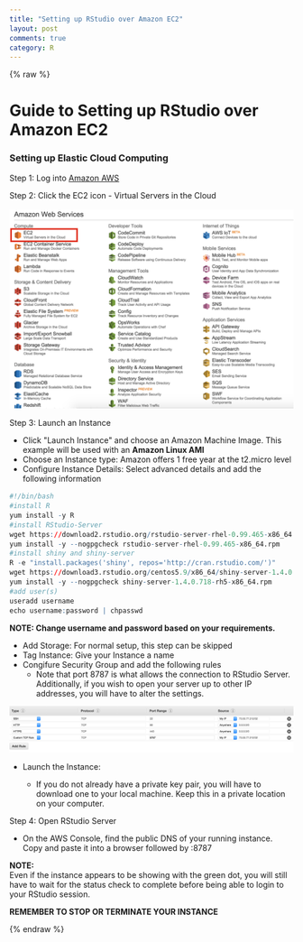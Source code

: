 ```yaml
---
title: "Setting up RStudio over Amazon EC2"
layout: post
comments: true
category: R
---
```


{% raw %}

# Guide to Setting up RStudio over Amazon EC2 #

### Setting up Elastic Cloud Computing ###

Step 1: Log into [Amazon AWS](https://aws.amazon.com/)

Step 2: Click the EC2 icon - Virtual Servers in the Cloud <br><br>
![plot of chunk image1](/figure/2015-12-03-RStudio-Server/image1.png)

Step 3: Launch an Instance <br>
<ul>
  <li>Click "Launch Instance" and choose an Amazon Machine Image.  This example will be used with an <b>Amazon Linux AMI</b></li>
  <li>Choose an Instance type:  Amazon offers 1 free year at the t2.micro level</li>
  <li>Configure Instance Details: Select advanced details and add the following information</li>
</ul>  

```r
#!/bin/bash
#install R
yum install -y R
#install RStudio-Server
wget https://download2.rstudio.org/rstudio-server-rhel-0.99.465-x86_64.rpm
yum install -y --nogpgcheck rstudio-server-rhel-0.99.465-x86_64.rpm
#install shiny and shiny-server
R -e "install.packages('shiny', repos='http://cran.rstudio.com/')"
wget https://download3.rstudio.org/centos5.9/x86_64/shiny-server-1.4.0.718-rh5-x86_64.rpm
yum install -y --nogpgcheck shiny-server-1.4.0.718-rh5-x86_64.rpm
#add user(s)
useradd username
echo username:password | chpasswd
```
<b> NOTE:  Change username and password based on your requirements. </b><br>

<ul>
  <li>Add Storage: For normal setup, this step can be skipped</li>
  <li>Tag Instance: Give your Instance a name</li>
  <li>Congifure Security Group and add the following rules
      <ul>
      <li>Note that port 8787 is what allows the connection to RStudio Server.  Additionally, if you wish to open your server up to other IP addresses, you will have to alter the settings.</li>
      </ul>
  </li>
</ul>  

![plot of chunk image2](/figure/2015-12-03-RStudio-Server/image2.png)

<ul>
  <li>Launch the Instance:</li>
      <ul>
      <li>If you do not already have a private key pair, you will have to download one to your local machine.  Keep this in a private location on your computer.</li>
      </ul>
</ul>  

Step 4: Open RStudio Server <br>
- On the AWS Console, find the public DNS of your running instance.  Copy and paste it into a browser followed by :8787

<b> NOTE: </b><br> 
Even if the instance appears to be showing with the green dot, you will still have to wait for the status check to complete before being able to login to your RStudio session. </b><br>

<b> REMEMBER TO STOP OR TERMINATE YOUR INSTANCE </b><br>

{% endraw %}

<script>
  (function(i,s,o,g,r,a,m){i['GoogleAnalyticsObject']=r;i[r]=i[r]||function(){
  (i[r].q=i[r].q||[]).push(arguments)},i[r].l=1*new Date();a=s.createElement(o),
  m=s.getElementsByTagName(o)[0];a.async=1;a.src=g;m.parentNode.insertBefore(a,m)
  })(window,document,'script','//www.google-analytics.com/analytics.js','ga');

  ga('create', 'UA-57468410-2', 'auto');
  ga('send', 'pageview');

</script>
